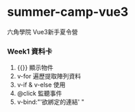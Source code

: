 # summer-camp-vue3

六角學院 Vue3新手夏令營

### Week1 資料卡
1. {{}} 顯示物件
2. v-for 遍歷提取陣列資料
3. v-if & v-else 使用
4. @click 監聽事件
5. v-bind:"'欲綁定的連結' "

